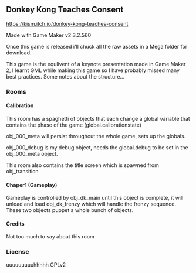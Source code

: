 ## Donkey Kong Teaches Consent

https://kism.itch.io/donkey-kong-teaches-consent

Made with Game Maker v2.3.2.560

Once this game is released i'll chuck all the raw assets in a Mega folder for download.

This game is the equlivent of a  keynote presentation made in Game Maker 2, I learnt GML while making this game so I have probably missed many best practices. Some notes about the structure...

### Rooms

#### Calibration
This room has a spaghetti of objects that each change a global variable that contains the phase of the game (global.calibrationstate)

obj_000_meta will persist throughout the whole game, sets up the globals.

obj_000_debug is my debug object, needs the global.debug to be set in the obj_000_meta object.

This room also contains the title screen which is spawned from obj_transition

#### Chaper1 (Gameplay)
Gameplay is controlled by obj_dk_main until this object is complete, it will unload and load obj_dk_frenzy which will handle the frenzy sequence. These two objects puppet a whole bunch of objects.
#### Credits
Not too much to say about this room

### License

uuuuuuuuuhhhhh GPLv2
